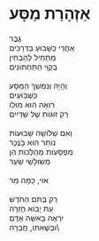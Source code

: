 # אַזְהָרַת מַסָּע

גֶּבֶר\
אַחֲרֵי כְּשָׁבוּעַ בַּדְּרָכִים\
מַתְחִיל לְהַבְחִין\
בְּקַוֵּי הַתַּחְתּוֹנִים \
\
וְהָיָה וְנִמְשַׁךְ הַמַּסָּע\
כִּשְׁבוּעַיִם\
רוֹאֶה הוּא מוּלוֹ\
רַק זוּגוֹת שֶׁל שַׁדַּיִים\
\
וְאִם שְׁלוֹשָׁה שָׁבוּעוֹת\
נוֹתַר הוּא בָּנֶּכָר\
מִפְסַעוֹת מְהַלְּכוֹת הֵן\
מְשוּלָשֵׁי שֵׂעָר\
\
אוֹי, כַּמָּה מַר\
\
רַק בְּתֹם הַחֹדֶשׁ\
עֵת יָבוֹא חָזְרָה \
יִרְאֶה בָּאִשָּׁה אָדָם\
וּבְּשֶׁאִתּוֹ, חֲבֵרָה\